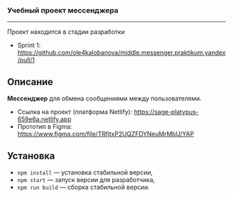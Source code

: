 ### Учебный проект мессенджера 

---

Проект находится в стадии разработки

- Sprint 1: https://github.com/ole4kalobanova/middle.messenger.praktikum.yandex/pull/1
## Описание

**Мессенджер** для обмена сообщениями между пользователями.

- Ссылка на проект (платформа Netlify): https://sage-platypus-659e6a.netlify.app
- Прототип в Figma: https://www.figma.com/file/TRfjtxP2UQZFDYNeuMrMbU/YAP

## Установка

- `npm install` — установка стабильной версии,
- `npm start` — запуск версии для разработчика,
- `npm run build` — сборка стабильной версии.

